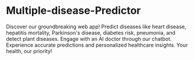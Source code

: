 # Multiple-disease-Predictor
Discover our groundbreaking web app! Predict diseases like heart disease, hepatitis mortality, Parkinson's disease, diabetes risk, pneumonia, and detect plant diseases. Engage with an AI doctor through our chatbot. Experience accurate predictions and personalized healthcare insights. Your health, our priority!
